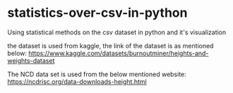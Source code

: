 # statistics-over-csv-in-python
Using statistical methods on the csv dataset in python and it's visualization

the dataset is used from kaggle, the link of the dataset is as mentioned below:
https://www.kaggle.com/datasets/burnoutminer/heights-and-weights-dataset

The NCD data set is used from the below mentioned website:
https://ncdrisc.org/data-downloads-height.html
